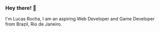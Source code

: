
<h3>Hey there! 👋</h3>

I'm Lucas Rocha,
I am an aspiring Web Developer and Game Developer from Brazil, Rio de Janeiro.
